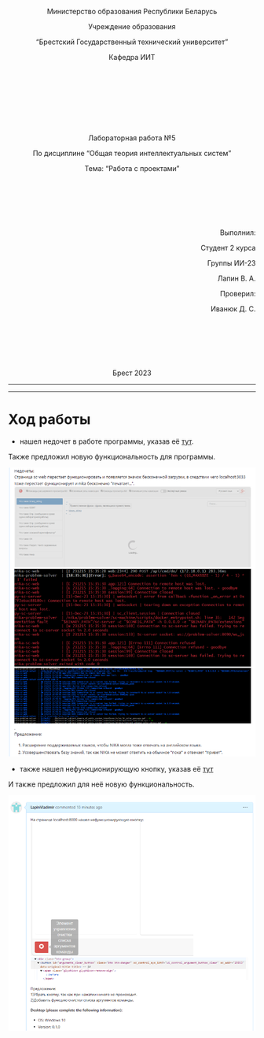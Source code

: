 

<p align="center"> Министерство образования Республики Беларусь</p>
<p align="center">Учреждение образования</p>
<p align="center">“Брестский Государственный технический университет”</p>
<p align="center">Кафедра ИИТ</p>
<br><br><br><br><br><br><br>
<p align="center">Лабораторная работа №5</p>
<p align="center">По дисциплине “Общая теория интеллектуальных систем”</p>
<p align="center">Тема: “Работа с проектами”</p>
<br><br><br><br><br>
<p align="right">Выполнил:</p>
<p align="right">Студент 2 курса</p>
<p align="right">Группы ИИ-23</p>
<p align="right">Лапин В. А.</p>
<p align="right">Проверил:</p>
<p align="right">Иванюк Д. С.</p>
<br><br><br><br><br>
<p align="center">Брест 2023</p>

---
 
---

# Ход работы #
- нашел недочет в работе программы, указав её [тут](https://github.com/ostis-apps/nika/issues/326).
  
Также предложил новую функциональность для программы.

![issue](0.png)

- также нашел нефункционирующую кнопку, указав её [тут](https://github.com/ostis-apps/nika/issues/327)

И также предложил для неё новую функциональность.

![issue](00.png)







